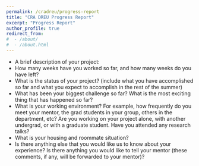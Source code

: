 ```yaml
---
permalink: /cradreu/progress-report
title: "CRA DREU Progress Report"
excerpt: "Progress Report"
author_profile: true
redirect_from: 
#  - /about/
#  - /about.html
---
```

* A brief description of your project:
* How many weeks have you worked so far, and how many weeks do you have left?
* What is the status of your project? (include what you have accomplished so  far and what you expect to accomplish in the rest of the summer)
* What has been your biggest challenge so far? What is the most exciting thing that has happened so far?
* What is your working environment? For example, how frequently do you meet  your mentor, the grad students in your group, others in the department,  etc? Are you working on your project alone, with another undergrad, or  with a graduate student. Have you attended any research talks?
* What is your housing and roommate situation?
* Is there anything else that you would like us to know about your  experience? Is there anything you would like to tell your mentor (these  comments, if any, will be forwarded to your mentor)?